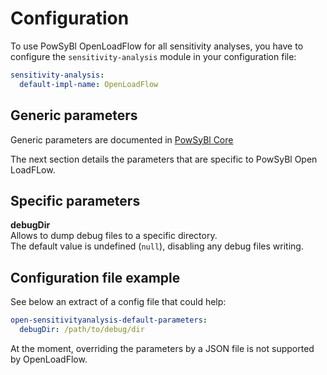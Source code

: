 # Configuration

To use PowSyBl OpenLoadFlow for all sensitivity analyses, you have to configure the `sensitivity-analysis` module in your configuration file:
```yaml
sensitivity-analysis:
  default-impl-name: OpenLoadFlow
```

## Generic parameters

Generic parameters are documented in [PowSyBl Core](inv:powsyblcore:*:*#simulation/sensitivity/configuration)

The next section details the parameters that are specific to PowSyBl Open LoadFLow.

## Specific parameters

**debugDir**  
Allows to dump debug files to a specific directory.  
The default value is undefined (`null`), disabling any debug files writing.

## Configuration file example
See below an extract of a config file that could help:

```yaml
open-sensitivityanalysis-default-parameters:
  debugDir: /path/to/debug/dir
```

At the moment, overriding the parameters by a JSON file is not supported by OpenLoadFlow.

